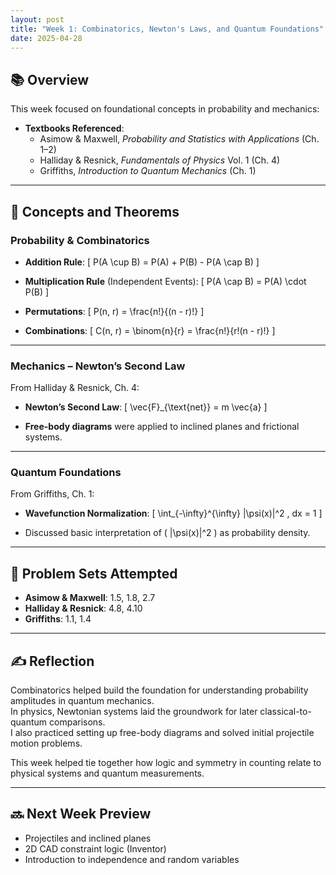```yaml
---
layout: post
title: "Week 1: Combinatorics, Newton's Laws, and Quantum Foundations"
date: 2025-04-28
---
```


## 📚 Overview

This week focused on foundational concepts in probability and mechanics:

- **Textbooks Referenced**:
  - Asimow & Maxwell, *Probability and Statistics with Applications* (Ch. 1–2)
  - Halliday & Resnick, *Fundamentals of Physics* Vol. 1 (Ch. 4)
  - Griffiths, *Introduction to Quantum Mechanics* (Ch. 1)

---

## 📘 Concepts and Theorems

### **Probability & Combinatorics**

- **Addition Rule**:
  \[
  P(A \cup B) = P(A) + P(B) - P(A \cap B)
  \]

- **Multiplication Rule** (Independent Events):
  \[
  P(A \cap B) = P(A) \cdot P(B)
  \]

- **Permutations**:
  \[
  P(n, r) = \frac{n!}{(n - r)!}
  \]

- **Combinations**:
  \[
  C(n, r) = \binom{n}{r} = \frac{n!}{r!(n - r)!}
  \]

---

### **Mechanics – Newton’s Second Law**

From Halliday & Resnick, Ch. 4:
- **Newton’s Second Law**:
  \[
  \vec{F}_{\text{net}} = m \vec{a}
  \]

- **Free-body diagrams** were applied to inclined planes and frictional systems.

---

### **Quantum Foundations**

From Griffiths, Ch. 1:
- **Wavefunction Normalization**:
  \[
  \int_{-\infty}^{\infty} |\psi(x)|^2 \, dx = 1
  \]

- Discussed basic interpretation of \( |\psi(x)|^2 \) as probability density.

---

## 📝 Problem Sets Attempted

- **Asimow & Maxwell**: 1.5, 1.8, 2.7  
- **Halliday & Resnick**: 4.8, 4.10  
- **Griffiths**: 1.1, 1.4

---

## ✍️ Reflection

Combinatorics helped build the foundation for understanding probability amplitudes in quantum mechanics.  
In physics, Newtonian systems laid the groundwork for later classical-to-quantum comparisons.  
I also practiced setting up free-body diagrams and solved initial projectile motion problems.  

This week helped tie together how logic and symmetry in counting relate to physical systems and quantum measurements.

---

## 🔜 Next Week Preview

- Projectiles and inclined planes  
- 2D CAD constraint logic (Inventor)  
- Introduction to independence and random variables
